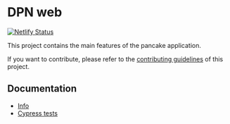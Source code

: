 # DPN web

[![Netlify Status](https://api.netlify.com/api/v1/badges/d7219dba-f87a-40af-8d1c-d3c50953ede9/deploy-status)](https://app.netlify.com/sites/dpn/deploys)

This project contains the main features of the pancake application.

If you want to contribute, please refer to the [contributing guidelines](./CONTRIBUTING.md) of this project.

## Documentation

- [Info](doc/Info.md)
- [Cypress tests](doc/Cypress.md)
